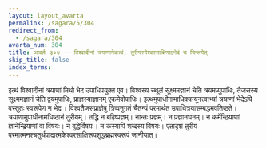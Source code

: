 ```yaml
---
layout: layout_avarta
permalink: /sagara/5/304
redirect_from:
  - /sagara/304
avarta_num: 304
title: आवर्तः ३०४ -- विश्वादीनां त्रयाणामेकत्वं, तुरीयस्येश्वरसाक्षिणाऽभेदं च चिन्तयेत्
skip_title: false
index_terms: 
---
```


इत्थं विश्वादीनां त्रयाणां मिथो भेद उपाधिप्रयुक्त एव। विश्वस्य
स्थूलं सूक्ष्ममज्ञानं चेति त्रयमप्युपाधिः, तैजसस्य सूक्ष्ममज्ञानं चेति
द्वयमुपाधिः, प्राज्ञस्याज्ञानम् एकमेवोपाधिः। इत्थमुपाधीनामाधिक्यन्यूनत्वाभ्यां त्रयाणां भेदेऽपि वस्तुतः स्वरूपेण न भेदः। विश्वतैजसप्राज्ञेषु
त्रिष्वनुगतं चैतन्यं परमार्थत उपाधित्रयासम्बद्धमवतिष्ठते। त्रयाणामुपाधीनामधिष्ठानं तुरीयम्। तद्धि न बहिष्प्रज्ञम्। नान्तः प्रज्ञम्। न प्रज्ञानघनम्।
न कर्मेन्द्रियाणां ज्ञानेन्द्रियाणां वा विषयः। न बुद्धेर्विषयः। न कस्यापि
शब्दस्य विषयः। एतादृशं तुरीयं परमात्मनश्चतुर्थपादात्मकेश्वरसाक्षिरूपशुद्धब्रह्मस्वरूपं जानीयात्।
